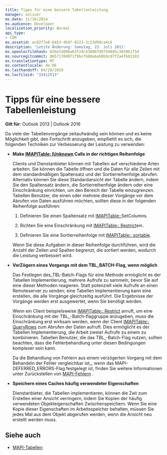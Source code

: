 ```yaml
---
title: Tipps für eine bessere Tabellenleistung
manager: soliver
ms.date: 11/16/2014
ms.audience: Developer
localization_priority: Normal
api_type:
- COM
ms.assetid: ac82f7e8-6453-4b4f-8223-3c23d09ca4c6
description: 'Letzte Änderung: Samstag, 23. Juli 2011'
ms.openlocfilehash: 82be33090a63f24c430007d9759045c365961f5d
ms.sourcegitcommit: 8657170d071f9bcf680aba50b9c07f2a4fb82283
ms.translationtype: MT
ms.contentlocale: de-DE
ms.lasthandoff: 04/28/2019
ms.locfileid: "33412513"
---
```

# <a name="tips-for-better-table-performance"></a>Tipps für eine bessere Tabellenleistung
  
**Gilt für**: Outlook 2013 | Outlook 2016 
  
Da viele der Tabellenvorgänge zeitaufwändig sein können und es keine Möglichkeit gibt, den Fortschritt anzugeben, empfiehlt es sich, die folgenden Techniken zur Verbesserung der Leistung zu verwenden:
  
- **Make [IMAPITable: IUnknown](imapitableiunknown.md) Calls in der richtigen Reihenfolge**
    
   Clients und Dienstanbieter können mit Tabellen auf verschiedene Arten arbeiten. Sie können die Tabelle öffnen und die Daten für alle Zeilen mit dem standardmäßigen Spaltensatz und der Sortierreihenfolge abrufen. Alternativ können Sie diese Standardansicht der Tabelle ändern, indem Sie den Spaltensatz ändern, die Sortierreihenfolge ändern oder eine Einschränkung einrichten, um den Bereich der Tabelle einzugrenzen. Tabellen Benutzer, die einen oder mehrere dieser Vorgänge vor dem Abrufen von Daten ausführen möchten, sollten diese in der folgenden Reihenfolge ausführen:
    
    1. Definieren Sie einen Spaltensatz mit [IMAPITable::](imapitable-setcolumns.md)SetColumns.
        
    2. Richten Sie eine Einschränkung mit [IMAPITable:: Restrict](imapitable-restrict.md)ein.
        
    3. Definieren Sie eine Sortierreihenfolge mit [IMAPITable:: sortable](imapitable-sorttable.md).
    
    Wenn Sie diese Aufgaben in dieser Reihenfolge durchführen, wird die Anzahl der Zeilen und Spalten begrenzt, die sortiert werden, wodurch die Leistung verbessert wird.
    
- **VerZögern eines Vorgangs mit dem TBL_BATCH-Flag, wenn möglich**
    
    Das Festlegen des\_TBL-Batch-Flags für eine Methode ermöglicht es der Tabellen Implementierung, mehrere Aufrufe zu sammeln, bevor Sie auf eine dieser Methoden reagieren. Statt potenziell viele Aufrufe an einen Remoteserver zu senden; eine Tabellen Implementierung kann eine erstellen, die alle Vorgänge gleichzeitig ausführt. Die Ergebnisse der Vorgänge werden erst ausgewertet, wenn Sie benötigt werden. 
    
    Wenn ein Client beispielsweise [IMAPITable:: Restrict](imapitable-restrict.md) anruft, um eine Einschränkung mit der TBL\_-Batch-flaggruppe anzugeben, muss die Einschränkung erst wirksam werden, wenn der Client [IMAPITable:: QueryRows](imapitable-queryrows.md) zum Abrufen der Daten aufruft. Dies ermöglicht es der Tabellen Implementierung, die Arbeit zweier Aufrufe zu einem zu kombinieren. Tabellen Benutzer, die das TBL\_-Batch-Flag nutzen, sollten beachten, dass die Fehlerbehandlung unter diesen Bedingungen komplexer sein kann. 
    
    Da die Behandlung von Fehlern aus einem verzögerten Vorgang mit dem Behandeln der Fehler vergleichbar ist\_, wenn das MAPI-DEFERRED_ERRORS-Flag festgelegt ist, finden Sie weitere Informationen unter Zurückstellen von [MAPI-Fehlern](deferring-mapi-errors.md) . 
    
- **Speichern eines Caches häufig verwendeter Eigenschaften**
    
    Dienstanbieter, die Tabellen implementieren, können die Zeit zum Erstellen einer Ansicht verringern, indem Sie Kopien der häufig verwendeten Objekteigenschaften Zwischenspeichern. Wenn Sie eine Kopie dieser Eigenschaften im Arbeitsspeicher behalten, müssen Sie jedes Mal aus dem Objekt abgerufen werden, wenn die Ansicht neu erstellt werden muss.
    
## <a name="see-also"></a>Siehe auch

- [MAPI-Tabellen](mapi-tables.md)

